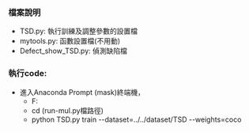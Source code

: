 ### 檔案說明
+ TSD.py: 執行訓練及調整參數的設置檔
+ mytools.py: 函數設置檔(不用動)
+ Defect_show_TSD.py: 偵測缺陷檔


### 執行code:
+ 進入Anaconda Prompt (mask)終端機，
  + F:
  + cd (run-mul.py檔路徑)
  + python TSD.py train --dataset=../../dataset/TSD --weights=coco
